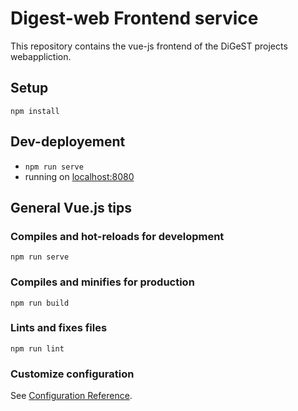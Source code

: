 # Digest-web Frontend service

This repository contains the vue-js frontend of the DiGeST projects webappliction.

## Setup

`npm install`

## Dev-deployement
- `npm run serve`
- running on  [localhost:8080](http://localhost:8080) 

## General Vue.js tips


### Compiles and hot-reloads for development
```
npm run serve
```

### Compiles and minifies for production
```
npm run build
```

### Lints and fixes files
```
npm run lint
```

### Customize configuration
See [Configuration Reference](https://cli.vuejs.org/config/).
